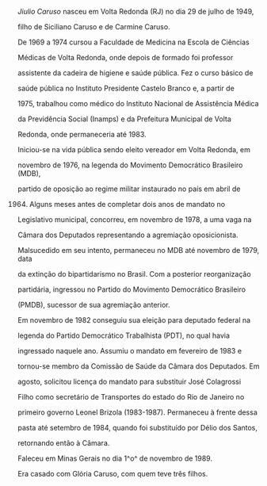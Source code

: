 

*Jiulio Caruso* nasceu em Volta Redonda (RJ) no dia 29 de julho de 1949,

filho de Siciliano Caruso e de Carmine Caruso.



De 1969 a 1974 cursou a Faculdade de Medicina na Escola de Ciências

Médicas de Volta Redonda, onde depois de formado foi professor

assistente da cadeira de higiene e saúde pública. Fez o curso básico de

saúde pública no Instituto Presidente Castelo Branco e, a partir de

1975, trabalhou como médico do Instituto Nacional de Assistência Médica

da Previdência Social (Inamps) e da Prefeitura Municipal de Volta

Redonda, onde permaneceria até 1983.



Iniciou-se na vida pública sendo eleito vereador em Volta Redonda, em

novembro de 1976, na legenda do Movimento Democrático Brasileiro (MDB),

partido de oposição ao regime militar instaurado no país em abril de

1964. Alguns meses antes de completar dois anos de mandato no

Legislativo municipal, concorreu, em novembro de 1978, a uma vaga na

Câmara dos Deputados representando a agremiação oposicionista.

Malsucedido em seu intento, permaneceu no MDB até novembro de 1979, data

da extinção do bipartidarismo no Brasil. Com a posterior reorganização

partidária, ingressou no Partido do Movimento Democrático Brasileiro

(PMDB), sucessor de sua agremiação anterior.



Em novembro de 1982 conseguiu sua eleição para deputado federal na

legenda do Partido Democrático Trabalhista (PDT), no qual havia

ingressado naquele ano. Assumiu o mandato em fevereiro de 1983 e

tornou-se membro da Comissão de Saúde da Câmara dos Deputados. Em

agosto, solicitou licença do mandato para substituir José Colagrossi

Filho como secretário de Transportes do estado do Rio de Janeiro no

primeiro governo Leonel Brizola (1983-1987). Permaneceu à frente dessa

pasta até setembro de 1984, quando foi substituído por Délio dos Santos,

retornando então à Câmara.



Faleceu em Minas Gerais no dia 1^o^ de novembro de 1989.



Era casado com Glória Caruso, com quem teve três filhos.



